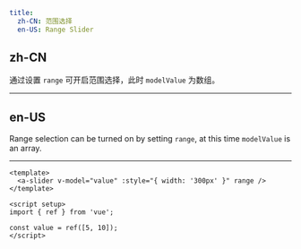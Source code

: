 ```yaml
title:
  zh-CN: 范围选择
  en-US: Range Slider
```

## zh-CN

通过设置 `range` 可开启范围选择，此时 `modelValue` 为数组。

---

## en-US

Range selection can be turned on by setting `range`, at this time `modelValue` is an array.

---

```vue
<template>
  <a-slider v-model="value" :style="{ width: '300px' }" range />
</template>

<script setup>
import { ref } from 'vue';

const value = ref([5, 10]);
</script>
```
